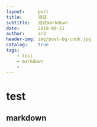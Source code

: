 ```yaml
---
layout:     post
title:      测试
subtitle:   测试markdown
date:       2018-09-21
author:     ar2
header-img: img/post-bg-cook.jpg
catalog: 	true
tags:
    - test
    - markdown
    - 
---
```

# test
## markdown